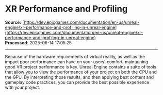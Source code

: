 # XR Performance and Profiling

**Source:** [https://dev.epicgames.com/documentation/en-us/unreal-engine/xr-performance-and-profiling-in-unreal-engine](https://dev.epicgames.com/documentation/en-us/unreal-engine/xr-performance-and-profiling-in-unreal-engine)  
**Processed:** 2025-06-14 17:05:25

---

Because of the hardware requirements of virtual reality, as well as the impact poor performance can have on your users' comfort, maintaining good VR project performance is key. Unreal Engine contains a suite of tools that allow you to view the performance of your project on both the CPU and the GPU. By interpreting those results, and then applying best content and gameplay code practices, you can provide the best possible experience with your project.